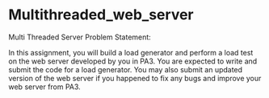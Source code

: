 # Multithreaded_web_server
Multi Threaded Server Problem Statement:

In this assignment, you will build a load generator and perform a load test on the web server developed by you in PA3. You are expected to write and submit the code for a load generator. You may also submit an updated version of the web server if you happened to fix any bugs and improve your web server from PA3.

